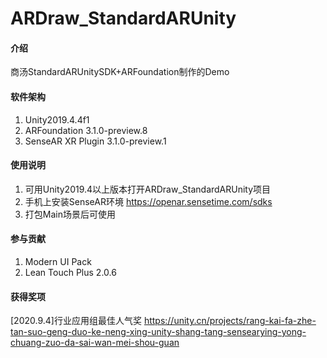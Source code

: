 # ARDraw_StandardARUnity

#### 介绍
商汤StandardARUnitySDK+ARFoundation制作的Demo

#### 软件架构
1. Unity2019.4.4f1
2. ARFoundation 3.1.0-preview.8
3. SenseAR XR Plugin 3.1.0-preview.1

#### 使用说明

1. 可用Unity2019.4以上版本打开ARDraw_StandardARUnity项目
2. 手机上安装SenseAR环境   https://openar.sensetime.com/sdks
3. 打包Main场景后可使用

#### 参与贡献

1.  Modern UI Pack
2.  Lean Touch Plus 2.0.6

#### 获得奖项

[2020.9.4]行业应用组最佳人气奖
https://unity.cn/projects/rang-kai-fa-zhe-tan-suo-geng-duo-ke-neng-xing-unity-shang-tang-sensearying-yong-chuang-zuo-da-sai-wan-mei-shou-guan
